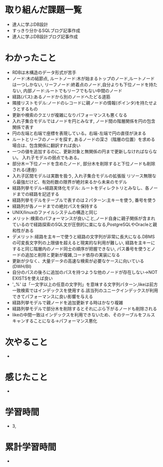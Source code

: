 # 取り組んだ課題一覧
- 達人に学ぶDB設計
- すっきり分かるSQLブログ記事作成
- 達人に学ぶDB設計ブログ記事作成

# わかったこと
- RDBは木構造のデータ形式が苦手
- ノード:木の結節点, ルートノード:木が始まるトップのノード,ルートノードは一つしかない, リーフノード:終着点のノード,自分よりも下位ノードを持たない, 内部ノード:ルートでもリーフでもない中間のノード
- 経路(パス):あるノードから別のノードへたどる道筋
- 隣接リストモデル:ノードのレコードに親ノードの情報(ポインタ)を持たせようとするもの
- 更新や検索のクエリが複雑になりパフォーマンスも悪くなる
- 入れ子集合モデルではノードを円とみなす, ノード間の階層関係を円の包含関係で表す
- 円の左端と右端で座標を表現している。右端-左端で円の直径が決まる
- ルートとリーフのノードを探す, あるノードの深さ（階層の位置）を求める場合は、包含関係に翻訳すれば良い
- 一つの値を追加するのに、更新対象と無関係の円まで更新しなければならない。 入れ子モデルの弱点でもある。
- 部分木＝下位ノードを含めたノード,  部分木を削除すると下位ノードも削除される(連座)
- 入れ子区間モデルは実数を扱う, 入れ子集合モデルの拡張版 リソース無限なら最強だけど、有効桁数の限界が絶対来るから未来のモデル
- 経路列挙モデル=経路実体化モデル: ルートをディレクトリとみなし、各ノードまでの経路を記述する
- 経路列挙モデルをテーブルで表すのは２パターン:主キーを使う, 番号を使う
- 経路列が各ノードまでの絶対パスを保持する
- UNIX/linuxのファイルシステムの構造と同じ
- メリット:検索のパフォーマンスが良いこと,ノード自身に親子関係が含まれているので経路探索のSQL文が圧倒的に楽になる,PostgreSQLやOracleと親和性がある
- デメリット:経路を主キーで使うと経路の文字列が非常に長大になる.DBMSの可変長文字列の上限値を超えると現実的な利用が難しい, 経路を主キーにすると同じ階層内のノード同士の順序が把握できない, パス番号を使うとノードの追加と削除と更新が複雑,コード依存の実装になる
- 更新が少なく、大量データの高速な検索が必要なケースに向いている(DWH/BI)
- 自分のパスの後ろに追加のパスを持つような他のノードが存在しない→NOT EXISTSを使えば良い
- '_%' は「一文字以上の任意の文字列」を意味する文字列パターン,likeは前方一致検索ではインデックスを使用する.該当列のユニークインデックスが利用できてパフォーマンスに良い影響を与える
- 経路列挙モデルで親ノードを追加更新する時はかなり複雑
- 経路列挙モデルで部分木を削除するとそれにぶら下がるノードも削除される
- likeの中間一致はインデックスを利用できないため、そのテーブルをフルスキャンすることになる→パフォーマンス悪化


# 次やること
- 

# 感じたこと
- 

# 学習時間
- 3,

# 累計学習時間
-
